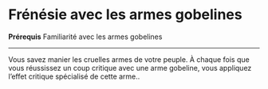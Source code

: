 # Frénésie avec les armes gobelines

<p><strong>Prérequis</strong> Familiarité avec les armes gobelines</p>
<hr>
<p>Vous savez manier les cruelles armes de votre peuple. À chaque fois que vous réussissez un coup critique avec une arme gobeline, vous appliquez l’effet critique spécialisé de cette arme..</p>